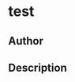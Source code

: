 # test

## Author

<!-- Insert Your Name Here -->

## Description

<!-- Describe your example here -->
